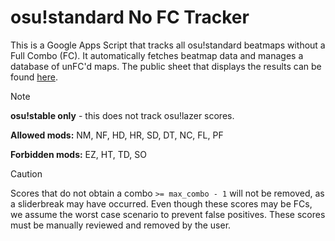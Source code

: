 # osu!standard No FC Tracker

This is a Google Apps Script that tracks all osu!standard beatmaps without a Full Combo (FC). It automatically fetches beatmap data and manages a database of unFC'd maps. The public sheet that displays the results can be found [here](https://docs.google.com/spreadsheets/d/1zaTkQJug5aPn-39Zk6vjhZsRs-cF8dPgfixILvXV6xs/edit?usp=sharing).

> [!NOTE]
> **osu!stable only** - this does not track osu!lazer scores.
>
> **Allowed mods:** NM, NF, HD, HR, SD, DT, NC, FL, PF
>
> **Forbidden mods:** EZ, HT, TD, SO

> [!CAUTION]
> Scores that do not obtain a combo `>= max_combo - 1` will not be removed, as a sliderbreak may have occurred. Even though these scores may be FCs, we assume the worst case scenario to prevent false positives. These scores must be manually reviewed and removed by the user.
